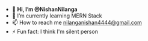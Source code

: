 - 👋 **Hi, I’m @NishanNilanga**
- 🌱 I’m currently learning MERN Stack
- 📫 How to reach me nilanganishan4444@gmail.com
- ⚡ Fun fact: I think I'm silent person

<!---
NishanNilanga/NishanNilanga is a ✨ special ✨ repository because its `README.md` (this file) appears on your GitHub profile.
You can click the Preview link to take a look at your changes.
--->
